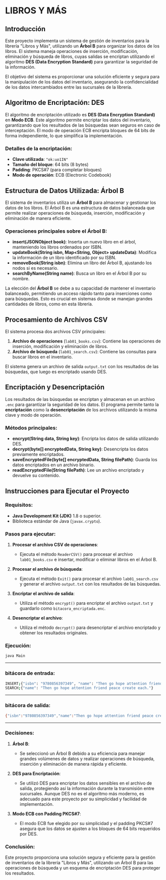 # LIBROS Y MÁS

## Introducción

Este proyecto implementa un sistema de gestión de inventarios para la librería "Libros y Más", utilizando un **Árbol B** para organizar los datos de los libros. El sistema maneja operaciones de inserción, modificación, eliminación y búsqueda de libros, cuyas salidas se encriptan utilizando el algoritmo **DES (Data Encryption Standard)** para garantizar la seguridad de la información.

El objetivo del sistema es proporcionar una solución eficiente y segura para la manipulación de los datos del inventario, asegurando la confidencialidad de los datos intercambiados entre las sucursales de la librería.

## Algoritmo de Encriptación: DES

El algoritmo de encriptación utilizado es **DES (Data Encryption Standard)** en **Modo ECB**. Este algoritmo permite encriptar los datos del inventario, garantizando que los resultados de las búsquedas sean seguros en caso de interceptación. El modo de operación ECB encripta bloques de 64 bits de forma independiente, lo que simplifica la implementación.

### Detalles de la encriptación:
- **Clave utilizada**: `"ok:uo1IN"`
- **Tamaño del bloque**: 64 bits (8 bytes)
- **Padding**: PKCS#7 (para completar bloques)
- **Modo de operación**: ECB (Electronic Codebook)

## Estructura de Datos Utilizada: Árbol B

El sistema de inventarios utiliza un **Árbol B** para almacenar y gestionar los datos de los libros. El Árbol B es una estructura de datos balanceada que permite realizar operaciones de búsqueda, inserción, modificación y eliminación de manera eficiente.

### Operaciones principales sobre el Árbol B:
- **insert(JSONObject book)**: Inserta un nuevo libro en el árbol, manteniendo los libros ordenados por ISBN.
- **updateBook(String isbn, Map<String, Object> updateData)**: Modifica la información de un libro identificado por su ISBN.
- **removeBook(String isbn)**: Elimina un libro del Árbol B, ajustando los nodos si es necesario.
- **searchByName(String name)**: Busca un libro en el Árbol B por su nombre.

La elección del **Árbol B** se debe a su capacidad de mantener el inventario balanceado, permitiendo un acceso rápido tanto para inserciones como para búsquedas. Esto es crucial en sistemas donde se manejan grandes cantidades de libros, como en esta librería.

## Procesamiento de Archivos CSV

El sistema procesa dos archivos CSV principales:
1. **Archivo de operaciones** (`lab01_books.csv`): Contiene las operaciones de inserción, modificación y eliminación de libros.
2. **Archivo de búsqueda** (`lab01_search.csv`): Contiene las consultas para buscar libros en el inventario.

El sistema genera un archivo de salida `output.txt` con los resultados de las búsquedas, que luego es encriptado usando DES.

## Encriptación y Desencriptación

Los resultados de las búsquedas se encriptan y almacenan en un archivo `.enc` para garantizar la seguridad de los datos. El programa permite tanto la **encriptación** como la **desencriptación** de los archivos utilizando la misma clave y modo de operación.

### Métodos principales:
- **encrypt(String data, String key)**: Encripta los datos de salida utilizando DES.
- **decrypt(byte[] encryptedData, String key)**: Desencripta los datos previamente encriptados.
- **saveEncryptedFile(byte[] encryptedData, String filePath)**: Guarda los datos encriptados en un archivo binario.
- **readEncryptedFile(String filePath)**: Lee un archivo encriptado y devuelve su contenido.

## Instrucciones para Ejecutar el Proyecto

### Requisitos:
- **Java Development Kit (JDK)** 1.8 o superior.
- Biblioteca estándar de Java (`javax.crypto`).

### Pasos para ejecutar:

1. **Procesar el archivo CSV de operaciones**:
   - Ejecuta el método `ReaderCSV()` para procesar el archivo `lab01_books.csv` e insertar, modificar o eliminar libros en el Árbol B.

2. **Procesar el archivo de búsqueda**:
   - Ejecuta el método `Exit()` para procesar el archivo `lab01_search.csv` y generar el archivo `output.txt` con los resultados de las búsquedas.

3. **Encriptar el archivo de salida**:
   - Utiliza el método `encrypt()` para encriptar el archivo `output.txt` y guardarlo como `bitacora_encriptada.enc`.

4. **Desencriptar el archivo**:
   - Utiliza el método `decrypt()` para desencriptar el archivo encriptado y obtener los resultados originales.

### Ejecución:
```bash
java Main
```
---

### bitácora de entrada:
```bash
INSERT;{"isbn": "9780856397349", "name": "Then go hope attention friend peace create each.", "author": "Eric Fleming", "category": "Biography", "price": "15.78", "quantity": "690"}
SEARCH;{"name": "Then go hope attention friend peace create each."}
```
---

###  bitácora de salida:
```bash
{"isbn":"9780856397349","name":"Then go hope attention friend peace create each.","author":"Eric Fleming","category":"Biography","price":"74.60","quantity":"690"}
```
---

### Decisiones:
1. **Árbol B**:
   - Se seleccionó un Árbol B debido a su eficiencia para manejar grandes volúmenes de datos y realizar operaciones de búsqueda, inserción y eliminación de manera rápida y eficiente.

2. **DES para Encriptación**:
   -  Se utilizó DES para encriptar los datos sensibles en el archivo de salida, protegiendo así la información durante la transmisión entre sucursales. Aunque DES no es el algoritmo más moderno, es adecuado para este proyecto por su simplicidad y facilidad de implementación.
3. **Modo ECB con Padding PKCS#7**:
   - El modo ECB fue elegido por su simplicidad y el padding PKCS#7 asegura que los datos se ajusten a los bloques de 64 bits requeridos por DES.

### Conclusión:
Este proyecto proporciona una solución segura y eficiente para la gestión de inventarios de la librería "Libros y Más", utilizando un Árbol B para las operaciones de búsqueda y un esquema de encriptación DES para proteger los resultados.


